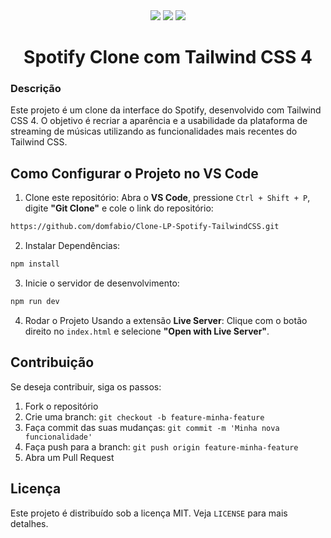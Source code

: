 <div align="center">
<img src="https://img.shields.io/static/v1?label=HTML&message=linguagem&color=orange&style=for-the-badge&logo=html5"/>
<img src="https://img.shields.io/static/v1?label=Tailwind&message=CSS&color=1DA9BB&style=for-the-badge&logo=tailwindcss"/>
<img src="http://img.shields.io/static/v1?label=STATUS&message=CONCLUIDO&color=GREEN&style=for-the-badge"/>
</div>

<h1 align="center">Spotify Clone com Tailwind CSS 4</h1>

### Descrição
Este projeto é um clone da interface do Spotify, desenvolvido com Tailwind CSS 4. O objetivo é recriar a aparência e a usabilidade da plataforma de streaming de músicas utilizando as funcionalidades mais recentes do Tailwind CSS.



## Como Configurar o Projeto no VS Code

1. Clone este repositório:
Abra o **VS Code**, pressione `Ctrl + Shift + P`, digite **"Git Clone"** e cole o link do repositório:
```sh
https://github.com/domfabio/Clone-LP-Spotify-TailwindCSS.git
```
2. Instalar Dependências:
```sh
npm install
```
3. Inicie o servidor de desenvolvimento:
```sh
npm run dev
```
4. Rodar o Projeto
Usando a extensão **Live Server**:
Clique com o botão direito no `index.html` e selecione **"Open with Live Server"**.


## Contribuição
Se deseja contribuir, siga os passos:
1. Fork o repositório
2. Crie uma branch: `git checkout -b feature-minha-feature`
3. Faça commit das suas mudanças: `git commit -m 'Minha nova funcionalidade'`
4. Faça push para a branch: `git push origin feature-minha-feature`
5. Abra um Pull Request

## Licença
Este projeto é distribuído sob a licença MIT. Veja `LICENSE` para mais detalhes.


